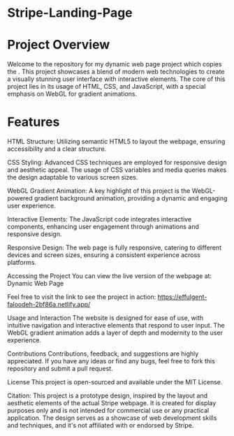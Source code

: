 # Stripe-Landing-Page


# Project Overview
Welcome to the repository for my dynamic web page project which copies the . This project showcases a blend of modern web technologies to create a visually stunning user interface with interactive elements. The core of this project lies in its usage of HTML, CSS, and JavaScript, with a special emphasis on WebGL for gradient animations.

# Features
HTML Structure: Utilizing semantic HTML5 to layout the webpage, ensuring accessibility and a clear structure.

CSS Styling: Advanced CSS techniques are employed for responsive design and aesthetic appeal. The usage of CSS variables and media queries makes the design adaptable to various screen sizes.

WebGL Gradient Animation: A key highlight of this project is the WebGL-powered gradient background animation, providing a dynamic and engaging user experience.

Interactive Elements: The JavaScript code integrates interactive components, enhancing user engagement through animations and responsive design.

Responsive Design: The web page is fully responsive, catering to different devices and screen sizes, ensuring a consistent experience across platforms.

Accessing the Project
You can view the live version of the webpage at: Dynamic Web Page

Feel free to visit the link to see the project in action: https://effulgent-faloodeh-2bf86a.netlify.app/

Usage and Interaction
The website is designed for ease of use, with intuitive navigation and interactive elements that respond to user input. The WebGL gradient animation adds a layer of depth and modernity to the user experience.

Contributions
Contributions, feedback, and suggestions are highly appreciated. If you have any ideas or find any bugs, feel free to fork this repository and submit a pull request.

License
This project is open-sourced and available under the MIT License.

Citation: This project is a prototype design, inspired by the layout and aesthetic elements of the actual Stripe webpage. It is created for display purposes only and is not intended for commercial use or any practical application. The design serves as a showcase of web development skills and techniques, and it's not affiliated with or endorsed by Stripe.
